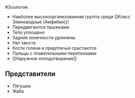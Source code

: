 #Зоология 
- Наиболее высокоорганизованная группа среди [[Класс Земноводные (Амфибии)]]
- Передвигаются прыжками
- Тело уплощено
- Задние конечности удлинены
- Нет хвоста
- Кости голени и предплечья срастаются
- Пальцы с плавательными перепонками
- [[Наружное оплодотворение]]
## Представители
- Лягушка
- Жаба